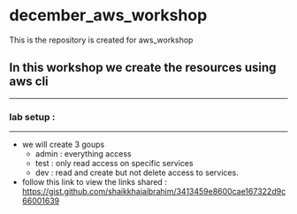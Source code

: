 # december_aws_workshop
This is the repository is created for aws_workshop
## In this workshop we create the resources using aws cli 
----------------------------------------------------------
### lab setup :
---------------
* we will create 3 goups
  * admin : everything access
  * test : only read access on specific services
  * dev : read and create but not delete access to services.
* follow this link to view the links shared : https://gist.github.com/shaikkhajaibrahim/3413459e8600cae167322d9c66001639
  
